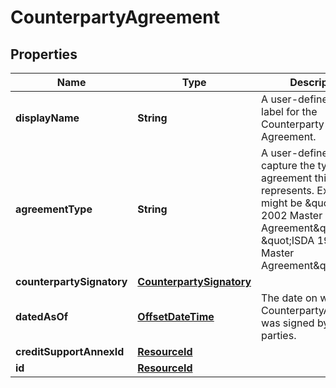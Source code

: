 

# CounterpartyAgreement

## Properties

Name | Type | Description | Notes
------------ | ------------- | ------------- | -------------
**displayName** | **String** | A user-defined display label for the Counterparty Agreement. | 
**agreementType** | **String** | A user-defined field to capture the type of agreement this represents. Examples might be \&quot;ISDA 2002 Master Agreement\&quot; or \&quot;ISDA 1992 Master Agreement\&quot;. | 
**counterpartySignatory** | [**CounterpartySignatory**](CounterpartySignatory.md) |  | 
**datedAsOf** | [**OffsetDateTime**](OffsetDateTime.md) | The date on which the CounterpartyAgreement was signed by both parties. | 
**creditSupportAnnexId** | [**ResourceId**](ResourceId.md) |  | 
**id** | [**ResourceId**](ResourceId.md) |  | 



